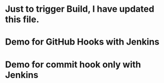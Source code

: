 # Just to trigger Build, I have updated this file.
# Demo for GitHub Hooks with Jenkins
# Demo for commit hook only with Jenkins
